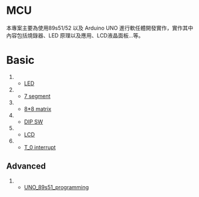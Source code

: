 # MCU 

本專案主要為使用89s51/52 以及 Arduino UNO 進行軟任體開發實作，實作其中內容包括燒錄器、LED 原理以及應用、LCD液晶面板...等。

# Basic
1. * [LED](https://github.com/HaoWeiChu/MCU/tree/master/LED)
2. * [7 segment](https://github.com/HaoWeiChu/MCU/tree/master/7_segment_LED)
3. * [8*8 matrix](https://github.com/HaoWeiChu/MCU/tree/master/Matrix_light)
4. * [DIP SW](https://github.com/HaoWeiChu/MCU/tree/master/DIP_SW)
5. * [LCD](https://github.com/HaoWeiChu/MCU/tree/master/LCD/circuit)
6. * [T_0 interrupt](https://github.com/HaoWeiChu/MCU/tree/master/T_0)


## Advanced
1. * [UNO_89s51_programming](https://github.com/HaoWeiChu/MCU/tree/master/UNO_89s51_programming)







